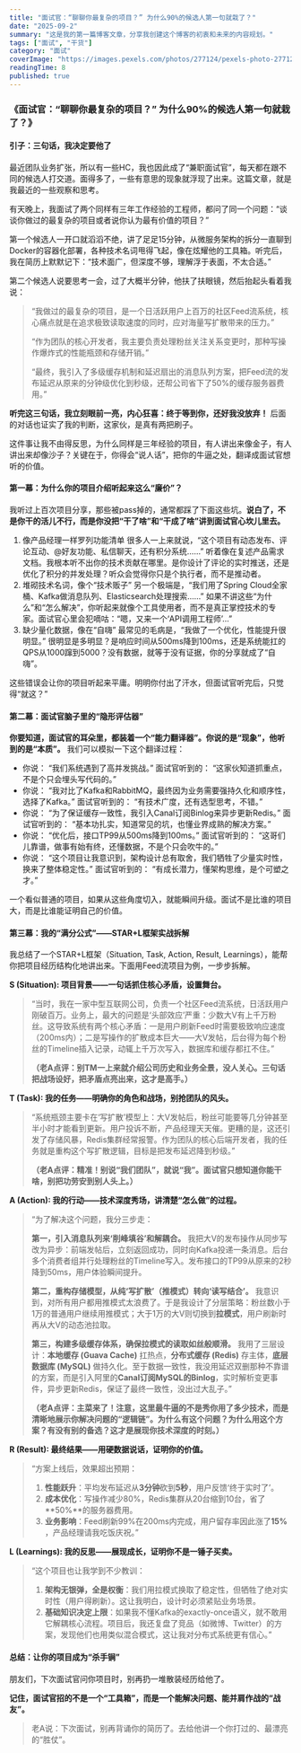 ```yaml
---
title: "面试官：“聊聊你最复杂的项目？” 为什么90%的候选人第一句就栽了？"
date: "2025-09-2"
summary: "这是我的第一篇博客文章，分享我创建这个博客的初衷和未来的内容规划。"
tags: ["面试", "干货"]
category: "面试"
coverImage: "https://images.pexels.com/photos/277124/pexels-photo-277124.jpeg?auto=compress&cs=tinysrgb&w=1260&h=750&dpr=2"
readingTime: 8
published: true
---
```


### **《面试官：“聊聊你最复杂的项目？” 为什么90%的候选人第一句就栽了？》**

#### **引子：三句话，我决定要他了**

最近团队业务扩张，所以有一些HC，我也因此成了“兼职面试官”，每天都在跟不同的候选人打交道。面得多了，一些有意思的现象就浮现了出来。这篇文章，就是我最近的一些观察和思考。

有天晚上，我面试了两个同样有三年工作经验的工程师，都问了同一个问题：“谈谈你做过的最复杂的项目或者说你认为最有价值的项目？”

第一个候选人一开口就滔滔不绝，讲了足足15分钟，从微服务架构的拆分一直聊到Docker的容器化部署，各种技术名词甩得飞起，像在炫耀他的工具箱。听完后，我在简历上默默记下：“技术面广，但深度不够，理解浮于表面，不太合适。”

第二个候选人说要思考一会，过了大概半分钟，他扶了扶眼镜，然后抬起头看着我说：

> “我做过的最复杂的项目，是一个日活跃用户上百万的社区Feed流系统，核心痛点就是在追求极致读取速度的同时，应对海量写扩散带来的压力。”
> 
> “作为团队的核心开发者，我主要负责处理粉丝关注关系变更时，那种写操作爆炸式的性能瓶颈和存储开销。”
> 
> “最终，我引入了多级缓存机制和延迟扇出的消息队列方案，把Feed流的发布延迟从原来的分钟级优化到秒级，还帮公司省下了50%的缓存服务器费用。”

**听完这三句话，我立刻眼前一亮，内心狂喜：终于等到你，还好我没放弃！** 后面的对话也证实了我的判断，这家伙，是真有两把刷子。

这件事让我不由得反思，为什么同样是三年经验的项目，有人讲出来像金子，有人讲出来却像沙子？关键在于，你得会“说人话”，把你的牛逼之处，翻译成面试官想听的价值。

#### **第一幕：为什么你的项目介绍听起来这么“廉价”？**

我听过上百次项目分享，那些被pass掉的，通常都踩了下面这些坑。**说白了，不是你干的活儿不行，而是你没把“干了啥”和“干成了啥”讲到面试官心坎儿里去。**

1. 像产品经理一样罗列功能清单
   很多人一上来就说，“这个项目有动态发布、评论互动、@好友功能、私信聊天，还有积分系统……” 听着像在复述产品需求文档。我根本听不出你的技术贡献在哪里。是你设计了评论的实时推送，还是优化了积分的并发处理？听众会觉得你只是个执行者，而不是推动者。
2. 堆砌技术名词，像个“技术贩子”
   另一个极端是，“我们用了Spring Cloud全家桶、Kafka做消息队列、Elasticsearch处理搜索……” 如果不讲这些“为什么”和“怎么解决”，你听起来就像个工具使用者，而不是真正掌控技术的专家。面试官心里会犯嘀咕：“嗯，又来一个‘API调用工程师’…”
3. 缺少量化数据，像在“自嗨”
   最常见的毛病是，“我做了一个优化，性能提升很明显。” 很明显是多明显？是响应时间从500ms降到100ms，还是系统能扛的QPS从1000蹿到5000？没有数据，就等于没有证据，你的分享就成了“自嗨”。

这些错误会让你的项目听起来平庸。明明你付出了汗水，但面试官听完后，只觉得“就这？”

#### **第二幕：面试官脑子里的“隐形评估器”**

**你要知道，面试官的耳朵里，都装着一个“能力翻译器”。你说的是“现象”，他听到的是“本质”。** 我们可以模拟一下这个翻译过程：

* 你说： “我们系统遇到了高并发挑战。”
  面试官听到的： “这家伙知道抓重点，不是个只会埋头写代码的。”
* 你说： “我对比了Kafka和RabbitMQ，最终因为业务需要强持久化和顺序性，选择了Kafka。”
  面试官听到的： “有技术广度，还有选型思考，不错。”
* 你说： “为了保证缓存一致性，我引入Canal订阅Binlog来异步更新Redis。”
  面试官听到的： “基本功扎实，知道常见的坑，也懂业界成熟的解决方案。”
* 你说： “优化后，接口TP99从500ms降到100ms。”
  面试官听到的： “这哥们儿靠谱，做事有始有终，还懂数据，不是个只会吹牛的。”
* 你说： “这个项目让我意识到，架构设计总有取舍，我们牺牲了少量实时性，换来了整体稳定性。”
  面试官听到的： “有成长潜力，懂架构思维，是个可塑之才。”

一个看似普通的项目，如果从这些角度切入，就能瞬间升级。面试不是比谁的项目大，而是比谁能证明自己的价值。

#### **第三幕：我的“满分公式”——STAR+L框架实战拆解**

我总结了一个STAR+L框架（Situation, Task, Action, Result, Learnings），能帮你把项目经历结构化地讲出来。下面用Feed流项目为例，一步步拆解。

**S (Situation): 项目背景——一句话抓住核心矛盾，设置舞台。**

> “当时，我在一家中型互联网公司，负责一个社区Feed流系统，日活跃用户刚破百万。业务上，最大的问题是‘头部效应’严重：少数大V有上千万粉丝。这导致系统有两个核心矛盾：一是用户刷新Feed时需要极致响应速度（200ms内）；二是写操作的扩散成本巨大——大V发帖，后台得为每个粉丝的Timeline插入记录，动辄上千万次写入，数据库和缓存都扛不住。”
> 
> **（老A点评：别TM一上来就介绍公司历史和业务全景，没人关心。三句话把战场设好，把矛盾点亮出来，这才是高手。）**

**T (Task): 我的任务——明确你的角色和战场，别抢团队的风头。**

> “系统瓶颈主要卡在‘写扩散’模型上：大V发帖后，粉丝可能要等几分钟甚至半小时才能看到更新。用户投诉不断，产品经理天天催。更糟的是，这还引发了存储风暴，Redis集群经常报警。作为团队的核心后端开发者，我的任务就是重构这个写扩散逻辑，目标是把发布延迟降到秒级。”
> 
> **（老A点评：精准！别说“我们团队”，就说“我”。面试官只想知道你能干啥，别把功劳安到别人头上。）**

**A (Action): 我的行动——技术深度秀场，讲清楚“怎么做”的过程。**

> “为了解决这个问题，我分三步走：
> 
> **第一，引入消息队列来‘削峰填谷’和解耦合。** 我把大V的发布操作从同步写改为异步：前端发帖后，立刻返回成功，同时向Kafka投递一条消息。后台多个消费者组并行处理粉丝的Timeline写入。发布接口的TP99从原来的2秒降到50ms，用户体验瞬间提升。
> 
> **第二，重构存储模型，从纯‘写扩散’（推模式）转向‘读写结合’。** 我意识到，对所有用户都用推模式太浪费了。于是我设计了分层策略：粉丝数小于1万的普通用户继续用推模式；大于1万的大V则切换到​**拉模式**​，用户刷新时再从大V的动态池拉取。
> 
> **第三，构建多级缓存体系，确保拉模式的读取如丝般顺滑。** 我用了三层设计：**本地缓存 (Guava Cache)** 扛热点，**分布式缓存 (Redis)** 存主体，**底层数据库 (MySQL)** 做持久化。至于数据一致性，我没用延迟双删那种不靠谱的方案，而是引入阿里的​**Canal订阅MySQL的Binlog**​，实时解析变更事件，异步更新Redis，保证了最终一致性，没出过大乱子。”
> 
> **（老A点评：主菜来了！注意，这里最牛逼的不是秀你用了多少技术，而是清晰地展示你解决问题的“逻辑链”。为什么有这个问题？为什么用这个方案？有没有别的备选？这才是展现你技术深度的时刻。）**

**R (Result): 最终结果——用硬数据说话，证明你的价值。**

> “方案上线后，效果超出预期：
> 
> 1. ​**性能跃升**​：平均发布延迟从**3分钟**砍到​**5秒**​，用户反馈‘终于实时了’。
> 2. ​**成本优化**​：写操作减少80%，Redis集群从20台缩到10台，省了\*\*50%\*\*的服务器费用。
> 3. ​**业务影响**​：Feed刷新99%在200ms内完成，用户留存率因此涨了​**15%**​，产品经理请我吃饭庆祝。”

**L (Learnings): 我的反思——展现成长，证明你不是一锤子买卖。**

> “这个项目也让我学到不少教训：
> 
> 1. ​**架构无银弹，全是权衡**​：我们用拉模式换取了稳定性，但牺牲了绝对实时性（用户得刷新）。这让我明白，设计时必须紧贴业务场景。
> 2. ​**基础知识决定上限**​：如果我不懂Kafka的exactly-once语义，就不敢用它解耦核心流程。项目后，我还复盘了竞品（如微博、Twitter）的方案，发现他们也用类似混合模式，这让我对分布式系统更有信心。”

#### **总结：让你的项目成为“杀手锏”**

朋友们，下次面试官问你项目时，别再扔一堆散装经历给他了。

**记住，面试官招的不是一个“工具箱”，而是一个能解决问题、能并肩作战的“战友”。**

> 老A说：下次面试，别再背诵你的简历了。去给他讲一个你打过的、最漂亮的“胜仗”。
